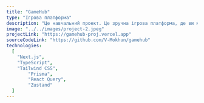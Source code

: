 ```yaml
---
title: "GameHub"
type: "Ігрова платформа"
description: "Це навчальний проект. Це зручна ігрова платформа, де ви можете знаходити і додавати різні ігри до своєї бібліотеки. Спілкуйтеся з іншими геймерами, спілкуйтеся в чаті, імпортуйте ігри зі Steam, діліться своїми відгуками про ігри та вивчайте рейтингові графіки. Незалежно від того, чи ви досвідчений геймер, чи тільки починаєте свою ігрову подорож, на GameHub знайдеться щось для кожного. Цей веб-сайт було створено за допомогою Next.js та TypeScript як фронтенд фреймворку, Prisma як ORM та PostgreSQL як бази даних. Стан фронтенду управляється за допомогою Zustand, а для отримання даних використовується React Query. Для стилізації використовуються Tailwind CSS та shadcn/ui."
image: "../../images/project-2.jpeg"
projectLink: "https://gamehub-proj.vercel.app"
sourceCodeLink: "https://github.com/V-Mokhun/gamehub"
technologies:
  [
    "Next.js",
    "TypeScript",
    "Tailwind CSS",
		"Prisma",
		"React Query",
		"Zustand"
  ]
---
```


